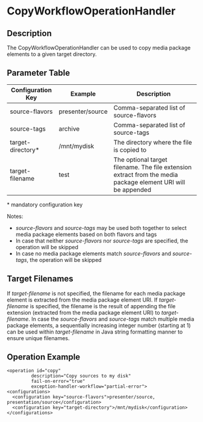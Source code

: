 # CopyWorkflowOperationHandler

## Description
The CopyWorkflowOperationHandler can be used to copy media package elements to a given target directory.

## Parameter Table

|Configuration Key|Example           |Description                                       |
|-----------------|------------------|--------------------------------------------------|
|source-flavors    |presenter/source |Comma-separated list of source-flavors            |
|source-tags       |archive          |Comma-separated list of source-tags               |
|target-directory* |/mnt/mydisk      |The directory where the file is copied to         |
|target-filename   |test             |The optional target filename. The file extension extract from the media package element URI will be appended|

\* mandatory configuration key

Notes:

* *source-flavors* and *source-tags* may be used both together to select media package elements based on both flavors
  and tags
* In case that neither *source-flavors* nor *source-tags* are specified, the operation will be skipped
* In case no media package elements match *source-flavors* and *source-tags*, the operation will be skipped

## Target Filenames
If *target-filename* is not specified, the filename for each media package element is extracted from the media package
element URI. If *target-filename* is specified, the filename is the result of appending the file extension (extracted
from the media package element URI) to *target-filename*. In case the *source-flavors* and *source-tags* match multiple
media package elements, a sequentially increasing integer number (starting at 1) can be used within *target-filename* in
Java string formatting manner to ensure unique filenames.

## Operation Example

    <operation id="copy"
             description="Copy sources to my disk"
             fail-on-error="true"
             exception-handler-workflow="partial-error">
    <configurations>
      <configuration key="source-flavors">presenter/source, presentation/source</configuration>
      <configuration key="target-directory">/mnt/mydisk</configuration>
    </configurations>
  </operation>

